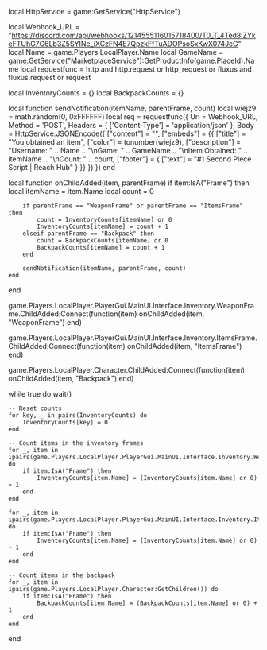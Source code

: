 local HttpService = game:GetService("HttpService")

local Webhook_URL = "https://discord.com/api/webhooks/1214555116015718400/T0_T_4Ted8lZYkeFTUhG7G6Lb3Z5SYINe_iXCzFN4E7QpzkFfTuADOPsoSxKwX074JcG"
local Name = game.Players.LocalPlayer.Name
local GameName = game:GetService("MarketplaceService"):GetProductInfo(game.PlaceId).Name
local requestfunc = http and http.request or http_request or fluxus and fluxus.request or request

local InventoryCounts = {}
local BackpackCounts = {}

local function sendNotification(itemName, parentFrame, count)
    local wiejz9 = math.random(0, 0xFFFFFF)
    local req = requestfunc({
        Url = Webhook_URL,
        Method = 'POST',
        Headers = {
            ['Content-Type'] = 'application/json'
        },
        Body = HttpService:JSONEncode({
            ["content"] = "",
            ["embeds"] = {{
                ["title"] = "You obtained an item",
                ["color"] = tonumber(wiejz9),
                ["description"] = "Username: " .. Name .. "\nGame: " .. GameName .. "\nItem Obtained: " .. itemName .. "\nCount: " .. count,
                ["footer"] = {
                    ["text"] = "#1 Second Piece Script | Reach Hub"
                }
            }}
        })
    })
end

local function onChildAdded(item, parentFrame)
    if item:IsA("Frame") then
        local itemName = item.Name
        local count = 0

        if parentFrame == "WeaponFrame" or parentFrame == "ItemsFrame" then
            count = InventoryCounts[itemName] or 0
            InventoryCounts[itemName] = count + 1
        elseif parentFrame == "Backpack" then
            count = BackpackCounts[itemName] or 0
            BackpackCounts[itemName] = count + 1
        end

        sendNotification(itemName, parentFrame, count)
    end
end

game.Players.LocalPlayer.PlayerGui.MainUI.Interface.Inventory.WeaponFrame.ChildAdded:Connect(function(item)
    onChildAdded(item, "WeaponFrame")
end)

game.Players.LocalPlayer.PlayerGui.MainUI.Interface.Inventory.ItemsFrame.ChildAdded:Connect(function(item)
    onChildAdded(item, "ItemsFrame")
end)

game.Players.LocalPlayer.Character.ChildAdded:Connect(function(item)
    onChildAdded(item, "Backpack")
end)

while true do
    wait()

    -- Reset counts
    for key, _ in pairs(InventoryCounts) do
        InventoryCounts[key] = 0
    end

    -- Count items in the inventory frames
    for _, item in ipairs(game.Players.LocalPlayer.PlayerGui.MainUI.Interface.Inventory.WeaponFrame:GetChildren()) do
        if item:IsA("Frame") then
            InventoryCounts[item.Name] = (InventoryCounts[item.Name] or 0) + 1
        end
    end

    for _, item in ipairs(game.Players.LocalPlayer.PlayerGui.MainUI.Interface.Inventory.ItemsFrame:GetChildren()) do
        if item:IsA("Frame") then
            InventoryCounts[item.Name] = (InventoryCounts[item.Name] or 0) + 1
        end
    end

    -- Count items in the backpack
    for _, item in ipairs(game.Players.LocalPlayer.Character:GetChildren()) do
        if item:IsA("Frame") then
            BackpackCounts[item.Name] = (BackpackCounts[item.Name] or 0) + 1
        end
    end
end
